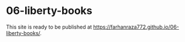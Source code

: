 # 06-liberty-books

This site is ready to be published at 
https://farhanraza772.github.io/06-liberty-books/.
